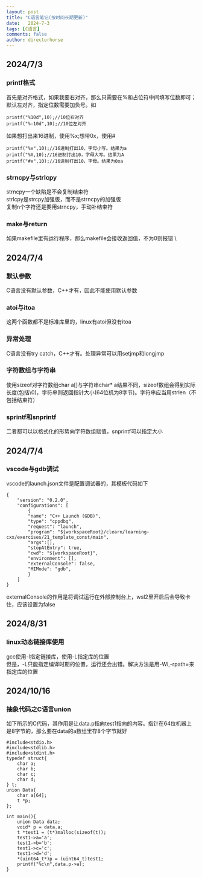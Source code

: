 ```yaml
---
layout: post
title: "C语言笔记(按时间长期更新)"
date:   2024-7-3
tags: [C语言]
comments: false
author: directorhorse
---
```

## 2024/7/3
### printf格式
首先是对齐格式，如果我要右对齐，那么只需要在%和占位符中间填写位数即可；默认左对齐，指定位数需要加负号。如
```
printf("%10d",10);//10位右对齐
printf("%-10d",10);//10位左对齐
```
如果想打出来16进制，使用%x;想带0x，使用#
```
printf("%x",10);//16进制打出10，字母小写。结果为a
printf("%X,10);//16进制打出10，字母大写。结果为A
printf("#x",10);//16进制打出10，字母。结果为0xa
```
### strncpy与strlcpy
strncpy一个缺陷是不会复制结束符 \
strlcpy是strcpy加强版，而不是strncpy的加强版 \
复制n个字符还是要用strncpy，手动补结束符
### make与return
如果makefile里有运行程序，那么makefile会接收返回值，不为0则报错
\
## 2024/7/4
### 默认参数
C语言没有默认参数，C++才有，因此不能使用默认参数
### atoi与itoa
这两个函数都不是标准库里的，linux有atoi但没有itoa
### 异常处理
C语言没有try catch，C++才有。处理异常可以用setjmp和longjmp
### 字符数组与字符串
使用sizeof对字符数组char a[]与字符串char* a结果不同，sizeof数组会得到实际长度(包括\0)，字符串则返回指针大小(64位机为8字节)。字符串应当用strlen（不包括结束符）
### sprintf和snprintf
二者都可以以格式化的形势向字符数组赋值，snprintf可以指定大小
## 2024/7/4
### vscode与gdb调试
vscode的launch.json文件是配置调试器的，其模板代码如下
```
{
	"version": "0.2.0",
	"configurations": [
		{
		"name": "C++ Launch (GDB)",                
        "type": "cppdbg",                         
        "request": "launch",                                      
        "program": "${workspaceRoot}/clearn/learning-cxx/exercises/21_template_const/main",      
		"args":[],      
		"stopAtEntry": true,                  
        "cwd": "${workspaceRoot}",      
		"environment": [],
		"externalConsole": false,
		"MIMode": "gdb",  
		}
	]
}
```
externalConsole的作用是将调试运行在外部控制台上，wsl2里开启后会导致卡住，应该设置为false
## 2024/8/31
### linux动态链接库使用
gcc使用-l指定链接库，使用-L指定库的位置 \
但是，-L只能指定编译时期的位置，运行还会出错。解决方法是用-Wl,-rpath=来指定库的位置
## 2024/10/16
### 抽象代码之C语言union
如下所示的C代码，其作用是让data.p指向test1指向的内容。指针在64位机器上是8字节的，那么要在data的a数组里存8个字节就好
```
#include<stdio.h>
#include<stdlib.h>
#include<stdint.h>
typedef struct{
    char a;
    char b;
    char c;
    char d;
} t;
union Data{
    char a[64];
    t *p;
};

int main(){
    union Data data;
    void* p = data.a;
    t *test1 = (t*)malloc(sizeof(t));
    test1->a='a';
    test1->b='b';
    test1->c='c';
    test1->d='d';
    *(uint64_t*)p = (uint64_t)test1;
    printf("%c\n",data.p->a);
}
```